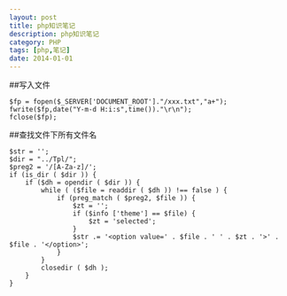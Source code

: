 ```yaml
---
layout: post
title: php知识笔记
description: php知识笔记
category: PHP
tags: [php,笔记]
date: 2014-01-01
---
```

##写入文件

	$fp = fopen($_SERVER['DOCUMENT_ROOT']."/xxx.txt","a+");
	fwrite($fp,date("Y-m-d H:i:s",time())."\r\n");
	fclose($fp); 

##查找文件下所有文件名 

	$str = '';
	$dir = "../Tpl/";
	$preg2 = '/[A-Za-z]/';
	if (is_dir ( $dir )) {
		if ($dh = opendir ( $dir )) {
			while ( ($file = readdir ( $dh )) !== false ) {
				if (preg_match ( $preg2, $file )) {
					$zt = '';
					if ($info ['theme'] == $file) {
						$zt = 'selected';
					}
					$str .= '<option value=' . $file . ' ' . $zt . '>' . $file . '</option>';
				}
			}
			closedir ( $dh );
		}
	}